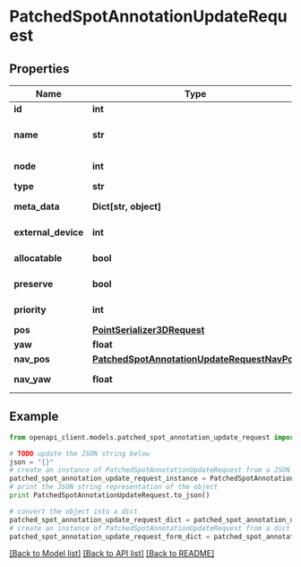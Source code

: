 # PatchedSpotAnnotationUpdateRequest


## Properties
Name | Type | Description | Notes
------------ | ------------- | ------------- | -------------
**id** | **int** |  | [optional] 
**name** | **str** | user defined &#x60;name&#x60; of this object. Must be unique in the site or map (for nodes and edges) | [optional] 
**node** | **int** | &#x60;id&#x60; of relevant related element eg: agent,map,site,spot,node,edge,external_device | [optional] 
**type** | **str** | User defined spot type | [optional] 
**meta_data** | **Dict[str, object]** | optional JSON encoded metadata for this object | [optional] 
**external_device** | **int** | &#x60;id&#x60; of relevant related element eg: agent,map,site,spot,node,edge,external_device | [optional] 
**allocatable** | **bool** | If True, spot can be allocated in response to agent queries | [optional] 
**preserve** | **bool** | If True, spot is excluded from deletion, unless deleted by force | [optional] 
**priority** | **int** | Associate a priority to the spot, e.g. for spot queries to allocatable spots | [optional] 
**pos** | [**PointSerializer3DRequest**](PointSerializer3DRequest.md) |  | [optional] 
**yaw** | **float** | Orientation of spot in radians | [optional] 
**nav_pos** | [**PatchedSpotAnnotationUpdateRequestNavPos**](PatchedSpotAnnotationUpdateRequestNavPos.md) |  | [optional] 
**nav_yaw** | **float** | Orientation of navigation position for interacting with the spot | [optional] 

## Example

```python
from openapi_client.models.patched_spot_annotation_update_request import PatchedSpotAnnotationUpdateRequest

# TODO update the JSON string below
json = "{}"
# create an instance of PatchedSpotAnnotationUpdateRequest from a JSON string
patched_spot_annotation_update_request_instance = PatchedSpotAnnotationUpdateRequest.from_json(json)
# print the JSON string representation of the object
print PatchedSpotAnnotationUpdateRequest.to_json()

# convert the object into a dict
patched_spot_annotation_update_request_dict = patched_spot_annotation_update_request_instance.to_dict()
# create an instance of PatchedSpotAnnotationUpdateRequest from a dict
patched_spot_annotation_update_request_form_dict = patched_spot_annotation_update_request.from_dict(patched_spot_annotation_update_request_dict)
```
[[Back to Model list]](../README.md#documentation-for-models) [[Back to API list]](../README.md#documentation-for-api-endpoints) [[Back to README]](../README.md)


